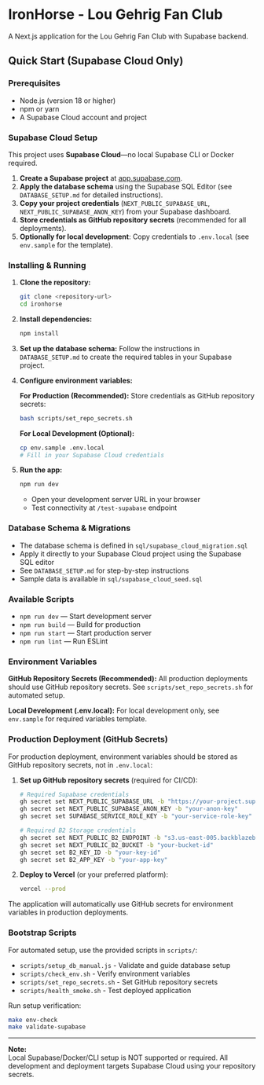 # IronHorse - Lou Gehrig Fan Club

A Next.js application for the Lou Gehrig Fan Club with Supabase backend.

## Quick Start (Supabase Cloud Only)

### Prerequisites

- Node.js (version 18 or higher)
- npm or yarn
- A Supabase Cloud account and project

### Supabase Cloud Setup

This project uses **Supabase Cloud**—no local Supabase CLI or Docker required.

1. **Create a Supabase project** at [app.supabase.com](https://app.supabase.com).
2. **Apply the database schema** using the Supabase SQL Editor (see `DATABASE_SETUP.md` for detailed instructions).
3. **Copy your project credentials** (`NEXT_PUBLIC_SUPABASE_URL`, `NEXT_PUBLIC_SUPABASE_ANON_KEY`) from your Supabase dashboard.
4. **Store credentials as GitHub repository secrets** (recommended for all deployments).
5. **Optionally for local development**: Copy credentials to `.env.local` (see `env.sample` for the template).

### Installing & Running

1. **Clone the repository:**
   ```bash
   git clone <repository-url>
   cd ironhorse
   ```

2. **Install dependencies:**
   ```bash
   npm install
   ```

3. **Set up the database schema:**
   Follow the instructions in `DATABASE_SETUP.md` to create the required tables in your Supabase project.

4. **Configure environment variables:**
   
   **For Production (Recommended):**
   Store credentials as GitHub repository secrets:
   ```bash
   bash scripts/set_repo_secrets.sh
   ```
   
   **For Local Development (Optional):**
   ```bash
   cp env.sample .env.local
   # Fill in your Supabase Cloud credentials
   ```

5. **Run the app:**
   ```bash
   npm run dev
   ```
   - Open your development server URL in your browser
   - Test connectivity at `/test-supabase` endpoint

### Database Schema & Migrations

- The database schema is defined in `sql/supabase_cloud_migration.sql`
- Apply it directly to your Supabase Cloud project using the Supabase SQL editor
- See `DATABASE_SETUP.md` for step-by-step instructions
- Sample data is available in `sql/supabase_cloud_seed.sql`

### Available Scripts

- `npm run dev` — Start development server
- `npm run build` — Build for production
- `npm run start` — Start production server
- `npm run lint` — Run ESLint

### Environment Variables

**GitHub Repository Secrets (Recommended):**
All production deployments should use GitHub repository secrets. See `scripts/set_repo_secrets.sh` for automated setup.

**Local Development (.env.local):**
For local development only, see `env.sample` for required variables template.

### Production Deployment (GitHub Secrets)

For production deployment, environment variables should be stored as GitHub repository secrets, not in `.env.local`:

1. **Set up GitHub repository secrets** (required for CI/CD):
   ```bash
   # Required Supabase credentials
   gh secret set NEXT_PUBLIC_SUPABASE_URL -b "https://your-project.supabase.co"
   gh secret set NEXT_PUBLIC_SUPABASE_ANON_KEY -b "your-anon-key"
   gh secret set SUPABASE_SERVICE_ROLE_KEY -b "your-service-role-key"
   
   # Required B2 Storage credentials
   gh secret set NEXT_PUBLIC_B2_ENDPOINT -b "s3.us-east-005.backblazeb2.com"
   gh secret set NEXT_PUBLIC_B2_BUCKET -b "your-bucket-id"
   gh secret set B2_KEY_ID -b "your-key-id"
   gh secret set B2_APP_KEY -b "your-app-key"
   ```

2. **Deploy to Vercel** (or your preferred platform):
   ```bash
   vercel --prod
   ```

The application will automatically use GitHub secrets for environment variables in production deployments.

### Bootstrap Scripts

For automated setup, use the provided scripts in `scripts/`:

- `scripts/setup_db_manual.js` - Validate and guide database setup
- `scripts/check_env.sh` - Verify environment variables
- `scripts/set_repo_secrets.sh` - Set GitHub repository secrets
- `scripts/health_smoke.sh` - Test deployed application

Run setup verification:
```bash
make env-check
make validate-supabase
```

---

**Note:**  
Local Supabase/Docker/CLI setup is NOT supported or required. All development and deployment targets Supabase Cloud using your repository secrets.